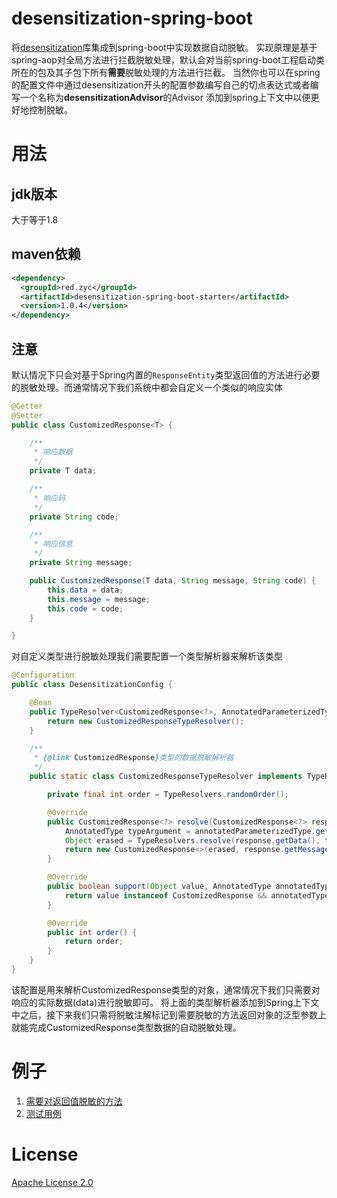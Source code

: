# desensitization-spring-boot
将[desensitization](https://github.com/Allurx/desensitization)库集成到spring-boot中实现数据自动脱敏。
实现原理是基于spring-aop对全局方法进行拦截脱敏处理，默认会对当前spring-boot工程启动类所在的包及其子包下所有**需要**脱敏处理的方法进行拦截。
当然你也可以在spring的配置文件中通过desensitization开头的配置参数编写自己的切点表达式或者编写一个名称为**desensitizationAdvisor**的Advisor
添加到spring上下文中以便更好地控制脱敏。
# 用法
## jdk版本
大于等于1.8
## maven依赖
```xml
<dependency>
  <groupId>red.zyc</groupId>
  <artifactId>desensitization-spring-boot-starter</artifactId>
  <version>1.0.4</version>
</dependency>
```
## 注意
默认情况下只会对基于Spring内置的`ResponseEntity`类型返回值的方法进行必要的脱敏处理。而通常情况下我们系统中都会自定义一个类似的响应实体
```java
@Getter
@Setter
public class CustomizedResponse<T> {

    /**
     * 响应数据
     */
    private T data;

    /**
     * 响应码
     */
    private String code;

    /**
     * 响应信息
     */
    private String message;

    public CustomizedResponse(T data, String message, String code) {
        this.data = data;
        this.message = message;
        this.code = code;
    }

}
```
对自定义类型进行脱敏处理我们需要配置一个类型解析器来解析该类型
```java
@Configuration
public class DesensitizationConfig {

    @Bean
    public TypeResolver<CustomizedResponse<?>, AnnotatedParameterizedType> typeResolver() {
        return new CustomizedResponseTypeResolver();
    }

    /**
     * {@link CustomizedResponse}类型的数据脱敏解析器
     */
    public static class CustomizedResponseTypeResolver implements TypeResolver<CustomizedResponse<?>, AnnotatedParameterizedType>, AopInfrastructureBean{

        private final int order = TypeResolvers.randomOrder();

        @Override
        public CustomizedResponse<?> resolve(CustomizedResponse<?> response, AnnotatedParameterizedType annotatedParameterizedType) {
            AnnotatedType typeArgument = annotatedParameterizedType.getAnnotatedActualTypeArguments()[0];
            Object erased = TypeResolvers.resolve(response.getData(), typeArgument);
            return new CustomizedResponse<>(erased, response.getMessage(), response.getCode());
        }

        @Override
        public boolean support(Object value, AnnotatedType annotatedType) {
            return value instanceof CustomizedResponse && annotatedType instanceof AnnotatedParameterizedType;
        }

        @Override
        public int order() {
            return order;
        }
    }
}
```
该配置是用来解析CustomizedResponse类型的对象，通常情况下我们只需要对响应的实际数据(data)进行脱敏即可。
将上面的类型解析器添加到Spring上下文中之后，接下来我们只需将脱敏注解标记到需要脱敏的方法返回对象的泛型参数上就能完成CustomizedResponse类型数据的自动脱敏处理。
# 例子
1. [需要对返回值脱敏的方法](https://github.com/Allurx/desensitization-spring-boot/blob/master/desensitization-spring-boot-samples/desensitization-spring-boot-sample-web/src/main/java/red/zyc/desensitization/spring/boot/sample/web/controller/DesensitizationController.java)
2. [测试用例](https://github.com/Allurx/desensitization-spring-boot/blob/master/desensitization-spring-boot-samples/desensitization-spring-boot-sample-web/src/test/java/red/zyc/desensitization/spring/boot/sample/web/DesensitizationSpringBootSampleWebApplicationTests.java)
# License
[Apache License 2.0](https://github.com/Allurx/desensitization-spring-boot/blob/master/LICENSE.txt)
